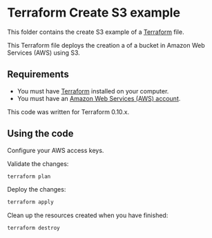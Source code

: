 # Terraform Create S3 example

This folder contains the create S3 example of a [Terraform](https://www.terraform.io/) file.

This Terraform file deploys the creation a of a bucket in Amazon Web Services (AWS) using S3.

## Requirements

* You must have [Terraform](https://www.terraform.io/) installed on your computer.
* You must have an [Amazon Web Services (AWS) account](http://aws.amazon.com/).

This code was written for Terraform 0.10.x.

## Using the code

Configure your AWS access keys.

Validate the changes:

```bash
terraform plan
```

Deploy the changes:

```bash
terraform apply
```

Clean up the resources created when you have finished:

```bash
terraform destroy
```